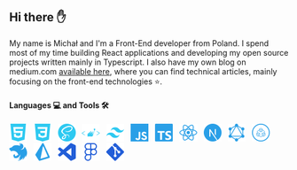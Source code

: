 ## Hi there ✋

My name is Michał and I'm a Front-End developer from Poland. I spend most of my time building React applications and developing my open source projects written mainly in Typescript. I also have my own blog on medium.com [available here](https://medium.com/@michu2k), where you can find technical articles, mainly focusing on the front-end technologies ⭐.

#### Languages 💻 and Tools 🛠️

<img height="32" width="32" src="./images/html5.svg" /> &nbsp;
<img height="32" width="32" src="./images/css3.svg" /> &nbsp;
<img height="32" width="32" src="./images/sass.svg" /> &nbsp;
<img height="32" width="32" src="./images/styled-components.svg" /> &nbsp;
<img height="32" width="32" src="./images/tailwind.svg" /> &nbsp;
<img height="32" width="32" src="./images/javascript.svg" /> &nbsp;
<img height="32" width="32" src="./images/typescript.svg" /> &nbsp;
<img height="32" width="32" src="./images/react.svg" /> &nbsp;
<img height="32" width="32" src="./images/next-js.svg" /> &nbsp;
<img height="32" width="32" src="./images/graphql.svg" /> &nbsp;
<img height="32" width="32" src="./images/trpc.svg" /> &nbsp;
<img height="32" width="32" src="./images/nestjs.svg" /> &nbsp;
<img height="32" width="32" src="./images/prisma.svg" /> &nbsp;
<img height="32" width="32" src="./images/vs-code.svg" /> &nbsp;
<img height="32" width="32" src="./images/figma.svg" /> &nbsp;
<img height="32" width="32" src="./images/git.svg" /> &nbsp;

